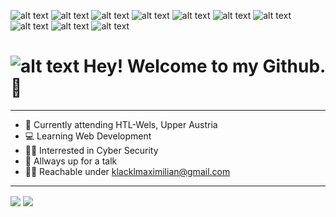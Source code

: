 ![alt text](https://img.shields.io/badge/Code-Java-informational?style=flat&logo=Java&logoColor=white&color=498FB4 "Java")
![alt text](https://img.shields.io/badge/Code-Javascript-informational?style=flat&logo=Javascript&logoColor=white&color=498FB4 "Javascript")
![alt text](https://img.shields.io/badge/Editor-Intellij%20IDEA-informational?style=flat&logo=intellij%20IDEA&logoColor=white&color=498FB4 "Intellij")
![alt text](https://img.shields.io/badge/Editor-Visual%20Studio%20Code-informational?style=flat&logo=Visual%20Studio%20Code&logoColor=white&color=498FB4 "VSCode")
![alt text](https://img.shields.io/badge/Shell-Bash-informational?style=flat&logo=Gnu-Bash&logoColor=white&color=498FB4 "Bash")
![alt text](https://img.shields.io/badge/Tools-Docker-informational?style=flat&logo=Docker&logoColor=white&color=498FB4 "Docker")
![alt text](https://img.shields.io/badge/Database-PostgreSQL-informational?style=flat&logo=PostgreSQL&logoColor=white&color=498FB4 "PostgreSQL")
![alt text](https://img.shields.io/badge/Packet%20Manager-npm-informational?style=flat&logo=&logoColor=white&color=498FB4 "NPM")
![alt text](https://img.shields.io/badge/JS%20Framework-Angular-informational?style=flat&logo=Angular&logoColor=white&color=498FB4 "Angular")
![alt text](https://img.shields.io/badge/Java%20Framework-Spring-informational?style=flat&logo=Spring&logoColor=white&color=498FB4 "Spring")

# ![alt text](https://camo.githubusercontent.com/8f5fe17ed43a90b6839100513092faae48a7edf1793a18b083dc59af880c0aac/68747470733a2f2f63646e2e6265747465727474762e6e65742f656d6f74652f3561383537303564303135666136323162336166346233352f3278 "Pepe") Hey! Welcome to my Github. 👋

---

- 📝 Currently attending HTL-Wels, Upper Austria
- 💻 Learning Web Development
- 👨‍💻 Interrested in Cyber Security
- 🎤 Allways up for a talk
- 👨‍🦯  Reachable under klacklmaximilian@gmail.com

---
<img align="center" src="https://github-readme-stats.vercel.app/api?username=MaximilianKlackl&show_icons=true"/>
<img align="center" src="https://github-readme-stats.vercel.app/api/top-langs/?username=MaximilianKlackl"/>


